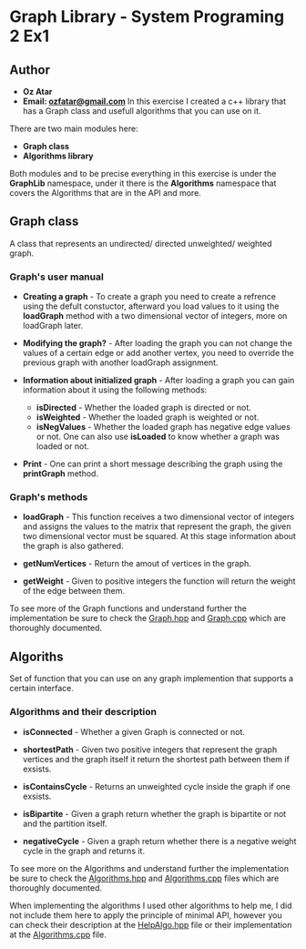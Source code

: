 # Graph Library - System Programing 2 Ex1
## Author
+ **Oz Atar**
+ **Email: ozfatar@gmail.com**
In this exercise I created a c++ library that has a Graph class and usefull
algorithms that you can use on it.

There are two main modules here:
+ **Graph class**
+ **Algorithms library**

Both modules and to be precise everything in this exercise is under the **GraphLib** namespace, under it there is the **Algorithms** namespace that covers the Algorithms that are in the API and more.

## Graph class
A class that represents an undirected/ directed unweighted/ weighted graph.
### Graph's user manual

+ **Creating a graph** - To create a graph you need to create a refrence using the defult constuctor, afterward you load values to it using the **loadGraph** method with a two dimensional vector of integers, more on loadGraph later.

+ **Modifying the graph?** - After loading the graph you can not change the values of a certain edge or add another vertex, you need to override the previous graph with another loadGraph assignment.

+ **Information about initialized graph** - After loading a graph you can gain information about it using the following methods:
    + **isDirected** - Whether the loaded graph is directed or not.
    + **isWeighted** - Whether the loaded graph is weighted or not.
    + **isNegValues** - Whether the loaded graph has negative edge values or not.
One can also use **isLoaded** to know whether a graph was loaded or not.

+ **Print** - One can print a short message describing the graph using the **printGraph** method.

### Graph's methods

+ **loadGraph** - This function receives a two dimensional vector of integers and assigns the values to the matrix that represent the graph, the given two dimensional vector must be squared.
At this stage information about the graph is also gathered.

+ **getNumVertices** - Return the amout of vertices in the graph.
+ **getWeight** - Given to positive integers the function will return the weight of the edge between them.

To see more of the Graph functions and understand further the implementation be sure to check the [Graph.hpp](https://github.com/LILOZI/SystemPrograming2_Ex1/blob/main/Graph.hpp) and [Graph.cpp](https://github.com/LILOZI/SystemPrograming2_Ex1/blob/main/Graph.cpp) which are thoroughly documented.

## Algoriths
Set of function that you can use on any graph implemention that supports a certain interface.

### Algorithms and their description

+ **isConnected** - Whether a given Graph is connected or not.

+ **shortestPath** - Given two positive integers that represent the graph vertices and 
the graph itself it return the shortest path between them if exsists.

+ **isContainsCycle** - Returns an unweighted cycle inside the graph if one exsists.

+ **isBipartite** - Given a graph return whether the graph is bipartite or not and the partition itself.

+ **negativeCycle** - Given a graph return whether there is a negative weight cycle in the graph and returns it.

To see more on the Algorithms and understand further the implementation be sure to check the [Algorithms.hpp](https://github.com/LILOZI/SystemPrograming2_Ex1/blob/main/Algorithms.hpp) and [Algorithms.cpp](https://github.com/LILOZI/SystemPrograming2_Ex1/blob/main/Algorithms.cpp) files which are thoroughly documented.

When implementing the algorithms I used other algorithms to help me, I did not include them here to apply the principle of minimal API, however you can check their description at the [HelpAlgo.hpp](https://github.com/LILOZI/SystemPrograming2_Ex1/blob/main/HelpAlgo.hpp) file or their implementation at the [Algorithms.cpp](https://github.com/LILOZI/SystemPrograming2_Ex1/blob/main/Algorithms.cpp) file.







